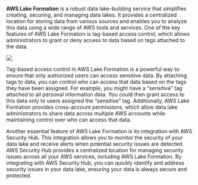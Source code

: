 **AWS Lake Formation** is a robust data lake-building service that simplifies creating, securing, and managing data lakes. It provides a centralized location for storing data from various sources and enables you to analyze this data using a wide range of AWS tools and services. One of the key features of AWS Lake Formation is tag-based access control, which allows administrators to grant or deny access to data based on tags attached to the data.

![](https://media.tutorialsdojo.com/public/AWS-Lake-Formation-Tag-based-access-control-16082023.png)

Tag-based access control in AWS Lake Formation is a powerful way to ensure that only authorized users can access sensitive data. By attaching tags to data, you can control who can access that data based on the tags they have been assigned. For example, you might have a “sensitive” tag attached to all personal information data. You could then grant access to this data only to users assigned the “sensitive” tag. Additionally, AWS Lake Formation provides cross-account permissions, which allow data lake administrators to share data across multiple AWS accounts while maintaining control over who can access that data.

Another essential feature of AWS Lake Formation is its integration with AWS Security Hub. This integration allows you to monitor the security of your data lake and receive alerts when potential security issues are detected. AWS Security Hub provides a centralized location for managing security issues across all your AWS services, including AWS Lake Formation. By integrating with AWS Security Hub, you can quickly identify and address security issues in your data lake, ensuring your data is always secure and protected.